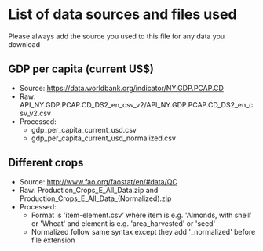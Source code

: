 # List of data sources and files used

Please always add the source you used to this file for any data you download

## GDP per capita (current US$)

* Source: https://data.worldbank.org/indicator/NY.GDP.PCAP.CD
* Raw: API_NY.GDP.PCAP.CD_DS2_en_csv_v2/API_NY.GDP.PCAP.CD_DS2_en_csv_v2.csv
* Processed: 
  * gdp_per_capita_current_usd.csv
  * gdp_per_capita_current_usd_normalized.csv

## Different crops

* Source: http://www.fao.org/faostat/en/#data/QC
* Raw: Production_Crops_E_All_Data.zip and Production_Crops_E_All_Data_(Normalized).zip
* Processed:
  * Format is 'item-element.csv' where item is e.g. 'Almonds, with shell' or 'Wheat'
    and element is e.g. 'area_harvested' or 'seed'
  * Normalized follow same syntax except they add '_normalized' before file extension

